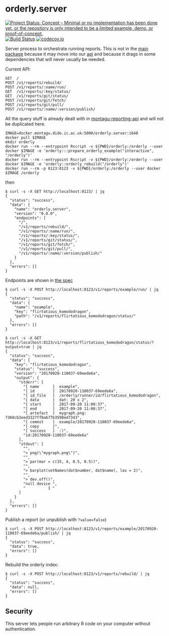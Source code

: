 # orderly.server

[![Project Status: Concept – Minimal or no implementation has been done yet, or the repository is only intended to be a limited example, demo, or proof-of-concept.](http://www.repostatus.org/badges/latest/concept.svg)](http://www.repostatus.org/#concept)
[![Build Status](https://travis-ci.org/vimc/orderly.server.svg?branch=master)](https://travis-ci.org/vimc/orderly.server)
[![codecov.io](https://codecov.io/github/vimc/orderly.server/coverage.svg?branch=master)](https://codecov.io/github/vimc/orderly.server?branch=master)

Server process to orchestrate running reports.  This is not in the [main package](https://github.com/vimc/orderly) because it may move into our [api](https://github.com/vimc/montagu-reporting-api) and because it drags in some dependencies that will never usually be needed.

Current API:

```
GET  /
POST /v1/reports/rebuild/
POST /v1/reports/:name/run/
GET  /v1/reports/:key/status/
GET  /v1/reports/git/status/
POST /v1/reports/git/fetch/
POST /v1/reports/git/pull/
POST /v1/reports/:name/:version/publish/
```

All the query stuff is already dealt with in [montagu-reporting-api](https://github.com/vimc/montagu-reporting-api) and will not be duplicated here.

```
IMAGE=docker.montagu.dide.ic.ac.uk:5000/orderly.server:i648
docker pull $IMAGE
mkdir orderly
docker run --rm --entrypoint Rscript -v ${PWD}/orderly:/orderly --user docker $IMAGE -e 'orderly:::prepare_orderly_example("interactive", "/orderly")'
docker run --rm --entrypoint Rscript -v ${PWD}/orderly:/orderly --user docker $IMAGE -e 'orderly::orderly_rebuild("/orderly")'
docker run --rm -p 8123:8123 -v ${PWD}/orderly:/orderly --user docker $IMAGE /orderly
```

then

```
$ curl -s -X GET http://localhost:8123/ | jq
{
  "status": "success",
  "data": {
    "name": "orderly.server",
    "version": "0.0.0",
    "endpoints": [
      "/",
      "/v1/reports/rebuild/",
      "/v1/reports/:name/run/",
      "/v1/reports/:key/status/",
      "/v1/reports/git/status/",
      "/v1/reports/git/fetch/",
      "/v1/reports/git/pull/",
      "/v1/reports/:name/:version/publish/"
    ]
  },
  "errors": []
}
```

Endpoints are shown in [the spec](tests/testthat/spec/spec.md)

```
$ curl -s -X POST http://localhost:8123/v1/reports/example/run/ | jq
{
  "status": "success",
  "data": {
    "name": "example",
    "key": "flirtatious_komododragon",
    "path": "/v1/reports/flirtatious_komododragon/status/"
  },
  "errors": []
}
```

```
$ curl -s -X GET http://localhost:8123/v1/reports/flirtatious_komododragon/status/?output=true | jq
{
  "status": "success",
  "data": {
    "key": "flirtatious_komododragon",
    "status": "success",
    "version": "20170920-110037-69eede6a",
    "output": {
      "stderr": [
        "[ name      ]  example",
        "[ id        ]  20170920-110037-69eede6a",
        "[ id_file   ]  /orderly/runner/id/flirtatious_komododragon",
        "[ data      ]  dat: 20 x 2",
        "[ start     ]  2017-09-20 11:00:37",
        "[ end       ]  2017-09-20 11:00:37",
        "[ artefact  ]  mygraph.png: 7360cb2eed3327ff8a677b3598ed7343",
        "[ commit    ]  example/20170920-110037-69eede6a",
        "[ copy      ]",
        "[ success   ]  :)",
        "id:20170920-110037-69eede6a"
      ],
      "stdout": [
        "",
        "> png(\"mygraph.png\")",
        "",
        "> par(mar = c(15, 4, 0.5, 0.5))",
        "",
        "> barplot(setNames(dat$number, dat$name), las = 2)",
        "",
        "> dev.off()",
        "null device ",
        "          1 "
      ]
    }
  },
  "errors": []
}
```

Publish a report (or unpublish with `?value=false`)

```
$ curl -s -X POST http://localhost:8123/v1/reports/example/20170920-110037-69eede6a/publish/ | jq
{
  "status": "success",
  "data": true,
  "errors": []
}
```

Rebuild the orderly index:

```
$ curl -s -X POST http://localhost:8123/v1/reports/rebuild/ | jq
{
  "status": "success",
  "data": null,
  "errors": []
}
```

## Security

This server lets people run arbitrary R code on your computer without authentication.
